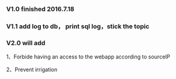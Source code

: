 ### V1.0 finished 2016.7.18

### V1.1 add log to db， print sql log，stick the topic

### V2.0 will add 

1、Forbide having an access to the webapp according to sourceIP 

2、Prevent irrigation

